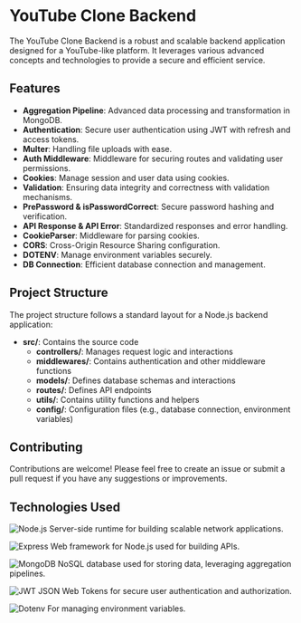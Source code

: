 # YouTube Clone Backend

The YouTube Clone Backend is a robust and scalable backend application designed for a YouTube-like platform. It leverages various advanced concepts and technologies to provide a secure and efficient service.

## Features

- **Aggregation Pipeline**: Advanced data processing and transformation in MongoDB.
- **Authentication**: Secure user authentication using JWT with refresh and access tokens.
- **Multer**: Handling file uploads with ease.
- **Auth Middleware**: Middleware for securing routes and validating user permissions.
- **Cookies**: Manage session and user data using cookies.
- **Validation**: Ensuring data integrity and correctness with validation mechanisms.
- **PrePassword & isPasswordCorrect**: Secure password hashing and verification.
- **API Response & API Error**: Standardized responses and error handling.
- **CookieParser**: Middleware for parsing cookies.
- **CORS**: Cross-Origin Resource Sharing configuration.
- **DOTENV**: Manage environment variables securely.
- **DB Connection**: Efficient database connection and management.

## Project Structure

The project structure follows a standard layout for a Node.js backend application:

- **src/**: Contains the source code
  - **controllers/**: Manages request logic and interactions
  - **middlewares/**: Contains authentication and other middleware functions
  - **models/**: Defines database schemas and interactions
  - **routes/**: Defines API endpoints
  - **utils/**: Contains utility functions and helpers
  - **config/**: Configuration files (e.g., database connection, environment variables)

## Contributing

Contributions are welcome! Please feel free to create an issue or submit a pull request if you have any suggestions or improvements.

## Technologies Used

![Node.js](https://img.shields.io/badge/node.js-%2343853D.svg?style=for-the-badge&logo=node.js&logoColor=white)
Server-side runtime for building scalable network applications.

![Express](https://img.shields.io/badge/express-%23404d59.svg?style=for-the-badge&logo=express&logoColor=white)
Web framework for Node.js used for building APIs.

![MongoDB](https://img.shields.io/badge/mongodb-%2347A248.svg?style=for-the-badge&logo=mongodb&logoColor=white)
NoSQL database used for storing data, leveraging aggregation pipelines.

![JWT](https://img.shields.io/badge/jwt-%23272D2A.svg?style=for-the-badge&logo=jwt&logoColor=white)
JSON Web Tokens for secure user authentication and authorization.

![Dotenv](https://img.shields.io/badge/dotenv-%23000.svg?style=for-the-badge&logo=dotenv&logoColor=white)
For managing environment variables.

